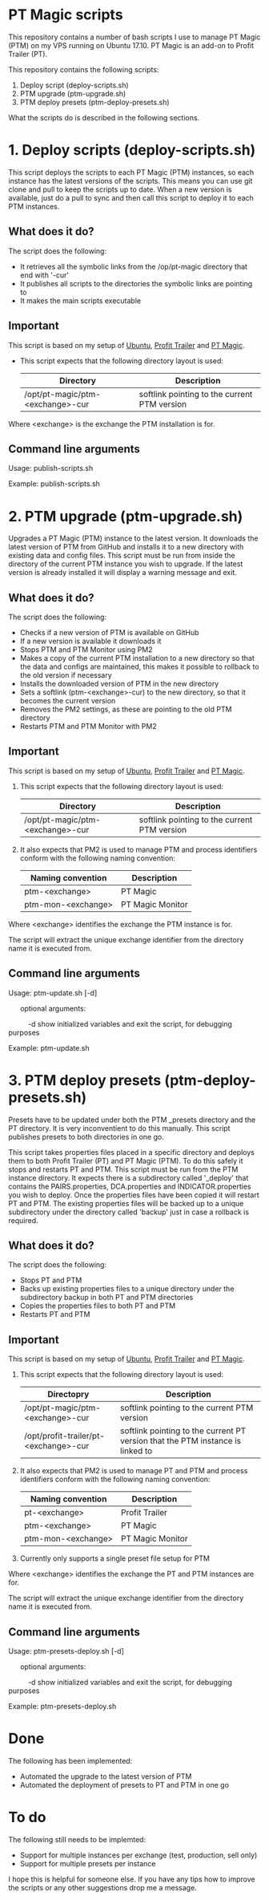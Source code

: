 # PT Magic scripts
This repository contains a number of bash scripts I use to manage PT Magic (PTM) on my VPS running on Ubuntu 17.10. PT Magic is an add-on to Profit Trailer (PT).

This repository contains the following scripts:
1. Deploy script (deploy-scripts.sh)
2. PTM upgrade (ptm-upgrade.sh)
3. PTM deploy presets (ptm-deploy-presets.sh)

What the scripts do is described in the following sections.

# 1. Deploy scripts (deploy-scripts.sh)

This script deploys the scripts to each PT Magic (PTM) instances, so each instance has the latest versions of the scripts. This means you can use git clone and pull to keep the scripts up to date. When a new version is available, just do a pull to sync and then call this script to deploy it to each PTM instances.

## What does it do?

The script does the following:

* It retrieves all the  symbolic links from the /op/pt-magic directory that end with \'-cur\'
* It publishes all scripts to the directories the symbolic links are pointing to
* It makes the main scripts executable

## Important

This script is based on my setup of [Ubuntu](http://nidkil.me/2018/01/19/initial-server-setup-ubuntu-17-10/), [Profit Trailer](http://nidkil.me/2018/01/22/profittrailer-setup-on-ubuntu-17-10/) and [PT Magic](http://nidkil.me/2018/02/19/pt-magic-setup-on-ubuntu-17-10/).

* This script expects that the following directory layout is used:

    | Directory                          | Description                                  |
    | ---------------------------------- | -------------------------------------------- |
    | /opt/pt-magic/ptm-\<exchange\>-cur | softlink pointing to the current PTM version |
  
Where \<exchange\> is the exchange the PTM installation is for.

## Command line arguments

Usage: publish-scripts.sh

Example: publish-scripts.sh

# 2. PTM upgrade (ptm-upgrade.sh)

Upgrades a PT Magic (PTM) instance to the latest version. It downloads the latest version of PTM from GitHub and installs it to a new directory with existing data and config files. This script must be run from inside the directory of the current PTM instance you wish to upgrade. If the latest version is already installed it will display a warning message and exit.

## What does it do?

The script does the following:

* Checks if a new version of PTM is available on GitHub
* If a new version is available it downloads it
* Stops PTM and PTM Monitor using PM2
* Makes a copy of the current PTM installation to a new directory so that the data and configs are maintained, this makes it possible to rollback to the old version if necessary
* Installs the downloaded version of PTM in the new directory
* Sets a softlink (ptm-\<exchange\>-cur) to the new directory, so that it becomes the current version
* Removes the PM2 settings, as these are pointing to the old PTM directory
* Restarts PTM and PTM Monitor with PM2

## Important

This script is based on my setup of [Ubuntu](http://nidkil.me/2018/01/19/initial-server-setup-ubuntu-17-10/), [Profit Trailer](http://nidkil.me/2018/01/22/profittrailer-setup-on-ubuntu-17-10/) and [PT Magic](http://nidkil.me/2018/02/19/pt-magic-setup-on-ubuntu-17-10/).

1) This script expects that the following directory layout is used:

    | Directory                          | Description                                  |
    | ---------------------------------- | -------------------------------------------- |
    | /opt/pt-magic/ptm-\<exchange\>-cur | softlink pointing to the current PTM version |
  
2) It also expects that PM2 is used to manage PTM and process identifiers conform with the following naming convention:

    | Naming convention     | Description       |
    | --------------------- | ----------------- |
    | ptm-\<exchange\>      | PT Magic          |
    | ptm-mon-\<exchange\>  | PT Magic Monitor  |
  
Where \<exchange\> identifies the exchange the PTM instance is for.

The script will extract the unique exchange identifier from the directory name it is executed from.

## Command line arguments

Usage: ptm-update.sh [-d]

&nbsp;&nbsp;&nbsp;&nbsp;&nbsp;&nbsp;optional arguments:
  
&nbsp;&nbsp;&nbsp;&nbsp;&nbsp;&nbsp;&nbsp;&nbsp;&nbsp;&nbsp;-d  show initialized variables and exit the script, for debugging purposes

Example: ptm-update.sh

# 3. PTM deploy presets (ptm-deploy-presets.sh)

Presets have to be updated under both the PTM _presets directory and the PT directory. It is very inconventient to do this manually. This script publishes presets to both directories in one go.

This script takes properties files placed in a specific directory and deploys them to both Profit Trailer (PT) and PT Magic (PTM). To do this safely it stops and restarts PT and PTM. This script must be run from the PTM instance directory. It expects there is a subdirectory called \'_deploy\' that contains the PAIRS.properties, DCA.properties and INDICATOR.properties you wish to deploy. Once the properties files have been copied it will restart PT and PTM. The existing properties files will be backed up to a unique subdirectory under the directory called 'backup' just in case a rollback is required.

## What does it do?

The script does the following:

* Stops PT and PTM
* Backs up existing properties files to a unique directory under the subdirectory backup in both PT and PTM directories
* Copies the properties files to both PT and PTM
* Restarts PT and PTM

## Important

This script is based on my setup of [Ubuntu](http://nidkil.me/2018/01/19/initial-server-setup-ubuntu-17-10/), [Profit Trailer](http://nidkil.me/2018/01/22/profittrailer-setup-on-ubuntu-17-10/) and [PT Magic](http://nidkil.me/2018/02/19/pt-magic-setup-on-ubuntu-17-10/).

1) This script expects that the following directory layout is used:

    | Directopry                              | Description                                                                    |
    | --------------------------------------- | ------------------------------------------------------------------------------ |
    | /opt/pt-magic/ptm-\<exchange\>-cur      | softlink pointing to the current PTM version                                   |
    | /opt/profit-trailer/pt-\<exchange\>-cur | softlink pointing to the current PT version that the PTM instance is linked to |
  
2) It also expects that PM2 is used to manage PT and PTM and process identifiers conform with the following naming convention:

    | Naming convention     | Description       |
    | --------------------- | ----------------- |
    | pt-\<exchange\>       | Profit Trailer    |
    | ptm-\<exchange\>      | PT Magic          |
    | ptm-mon-\<exchange\>  | PT Magic Monitor  |

3) Currently only supports a single preset file setup for PTM

Where \<exchange\> identifies the exchange the PT and PTM instances are for.

The script will extract the unique exchange identifier from the directory name it is executed from.

## Command line arguments

Usage: ptm-presets-deploy.sh [-d]

&nbsp;&nbsp;&nbsp;&nbsp;&nbsp;&nbsp;optional arguments:
  
&nbsp;&nbsp;&nbsp;&nbsp;&nbsp;&nbsp;&nbsp;&nbsp;&nbsp;&nbsp;-d  show initialized variables and exit the script, for debugging purposes

Example: ptm-presets-deploy.sh

# Done

The following has been implemented:

* Automated the upgrade to the latest version of PTM
* Automated the deployment of presets to PT and PTM in one go

# To do

The following still needs to be implemted:

* Support for multiple instances per exchange (test, production, sell only)
* Support for multiple presets per instance

I hope this is helpful for someone else. If you have any tips how to improve the scripts or any other suggestions drop me a message.
